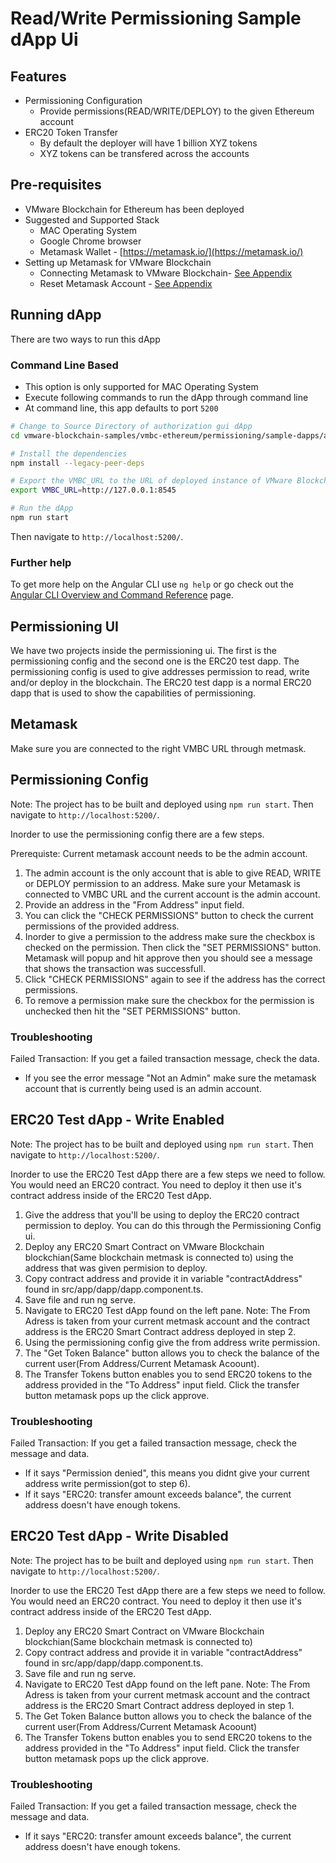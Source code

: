 # Read/Write Permissioning Sample dApp Ui

## Features
- Permissioning Configuration 
   - Provide permissions(READ/WRITE/DEPLOY) to the given Ethereum account
- ERC20 Token Transfer
   - By default the deployer will have 1 billion XYZ tokens
   - XYZ tokens can be transfered across the accounts

## Pre-requisites
- VMware Blockchain for Ethereum has been deployed
- Suggested and Supported Stack
    - MAC Operating System
    - Google Chrome browser
    - Metamask Wallet - [https://metamask.io/](https://metamask.io/)
- Setting up Metamask for VMware Blockchain
   - Connecting Metamask to VMware Blockchain- [See Appendix](../../../appendix.md#connecting-metamask-to-vmware-blockchain)
   - Reset Metamask Account - [See Appendix](../../../appendix.md#resetting-account-in-metamask)

## Running dApp
There are two ways to run this dApp

### Command Line Based
- This option is only supported for MAC Operating System
- Execute following commands to run the dApp through command line
- At command line, this app defaults to port `5200`

```sh
# Change to Source Directory of authorization gui dApp
cd vmware-blockchain-samples/vmbc-ethereum/permissioning/sample-dapps/authorization-gui/source

# Install the dependencies
npm install --legacy-peer-deps

# Export the VMBC_URL to the URL of deployed instance of VMware Blockchain
export VMBC_URL=http://127.0.0.1:8545

# Run the dApp
npm run start
```
Then  navigate to `http://localhost:5200/`.

### Further help

To get more help on the Angular CLI use `ng help` or go check out the [Angular CLI Overview and Command Reference](https://angular.io/cli) page.

## Permissioning UI

We have two projects inside the permissioning ui. The first is the permissioning config and the second one is the ERC20 test dapp. The permissioning config is used to give addresses permission to read, write and/or deploy in the blockchain. The ERC20 test dapp is a normal ERC20 dapp that is used to show the capabilities of permissioning.

## Metamask

Make sure you are connected to the right VMBC URL through metmask.

## Permissioning Config

Note: The project has to be built and deployed using `npm run start`. Then  navigate to `http://localhost:5200/`.

Inorder to use the permissioning config there are a few steps.

Prerequiste: Current metamask account needs to be the admin account.

1. The admin account is the only account that is able to give READ, WRITE or DEPLOY permission to an address. Make sure your Metamask is connected to VMBC URL and the current account is the admin account.
2. Provide an address in the "From Address" input field.
3. You can click the "CHECK PERMISSIONS" button to check the current permissions of the provided address.
4. Inorder to give a permission to the address make sure the checkbox is checked on the permission. Then click the "SET PERMISSIONS" button.  Metamask will popup and hit approve then you should see a message that shows the transaction was successfull.
5. Click "CHECK PERMISSIONS" again to see if the address has the correct permissions.
6. To remove a permission make sure the checkbox for the permission is unchecked then hit the "SET PERMISSIONS" button.

### Troubleshooting

Failed Transaction: If you get a failed transaction message, check the data.
* If you see the error message "Not an Admin" make sure the metamask account that is currently being used is an admin account.


## ERC20 Test dApp - Write Enabled

Note: The project has to be built and deployed using `npm run start`. Then  navigate to `http://localhost:5200/`.

Inorder to use the ERC20 Test dApp there are a few steps we need to follow. You would need an ERC20 contract. You need to deploy it then use it's contract address inside of the ERC20 Test dApp.

1. Give the address that you'll be using to deploy the ERC20 contract permission to deploy. You can do this through the Permissioning Config ui.
2. Deploy any ERC20 Smart Contract on VMware Blockchain blockchian(Same blockchain metmask is connected to) using the address that was given permision to deploy.
3. Copy contract address and provide it in variable "contractAddress" found in src/app/dapp/dapp.component.ts. 
4. Save file and run ng serve.
5. Navigate to ERC20 Test dApp found on the left pane.
Note: The From Adress is taken from your current metmask account and the contract address is the ERC20 Smart Contract address deployed in step 2.
6. Using the permissioning config give the from address write permission.
7. The "Get Token Balance" button allows you to check the balance of the current user(From Address/Current Metamask Acoount).
8. The Transfer Tokens button enables you to send ERC20 tokens to the address provided in the "To Address" input field. Click the transfer button metamask pops up the click approve.

### Troubleshooting

Failed Transaction: If you get a failed transaction message, check the message and data.
 * If it says "Permission denied", this means you didnt give your current address write permission(got to step 6).
 * If it says "ERC20: transfer amount exceeds balance", the current address doesn't have enough tokens.

## ERC20 Test dApp - Write Disabled

Note: The project has to be built and deployed using `npm run start`. Then  navigate to `http://localhost:5200/`.

Inorder to use the ERC20 Test dApp there are a few steps we need to follow. You would need an ERC20 contract. You need to deploy it then use it's contract address inside of the ERC20 Test dApp.

1. Deploy any ERC20 Smart Contract on VMware Blockchain blockchian(Same blockchain metmask is connected to)
2. Copy contract address and provide it in variable "contractAddress" found in src/app/dapp/dapp.component.ts. 
3. Save file and run ng serve.
4. Navigate to ERC20 Test dApp found on the left pane.
Note: The From Adress is taken from your current metmask account and the contract address is the ERC20 Smart Contract address deployed in step 1.
5. The Get Token Balance button allows you to check the balance of the current user(From Address/Current Metamask Acoount)
6. The Transfer Tokens button enables you to send ERC20 tokens to the address provided in the "To Address" input field. Click the transfer button metamask pops up the click approve.

### Troubleshooting

Failed Transaction: If you get a failed transaction message, check the message and data.
 * If it says "ERC20: transfer amount exceeds balance", the current address doesn't have enough tokens.
